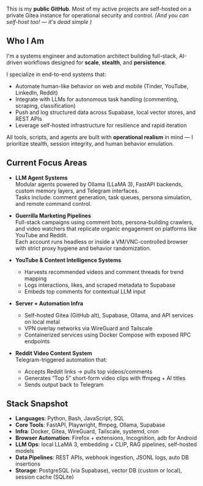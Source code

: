 This is my **public GitHub**. Most of my active projects are self-hosted on a private Gitea instance for operational security and control. *(And you can self-host too! — it's dead simple )*

## Who I Am

I'm a systems engineer and automation architect building full-stack, AI-driven workflows designed for **scale**, **stealth**, and **persistence**.

I specialize in end-to-end systems that:

- Automate human-like behavior on web and mobile (Tinder, YouTube, LinkedIn, Reddit)
- Integrate with LLMs for autonomous task handling (commenting, scraping, classification)
- Push and log structured data across Supabase, local vector stores, and REST APIs
- Leverage self-hosted infrastructure for resilience and rapid iteration

All tools, scripts, and agents are built with **operational realism** in mind — I prioritize stealth, session integrity, and human behavior emulation.

## Current Focus Areas

- **LLM Agent Systems**  
  Modular agents powered by Ollama (LLaMA 3), FastAPI backends, custom memory layers, and Telegram interfaces.  
  Tasks include: comment generation, task queues, persona simulation, and remote command control.

- **Guerrilla Marketing Pipelines**  
  Full-stack campaigns using comment bots, persona-building crawlers, and video watchers that replicate organic engagement on platforms like YouTube and Reddit.  
  Each account runs headless or inside a VM/VNC-controlled browser with strict proxy hygiene and behavior randomization.

- **YouTube & Content Intelligence Systems**  
  - Harvests recommended videos and comment threads for trend mapping  
  - Logs interactions, likes, and scraped metadata to Supabase  
  - Embeds top comments for contextual LLM input

- **Server + Automation Infra**  
  - Self-hosted Gitea (GitHub alt), Supabase, Ollama, and API services on local metal  
  - VPN overlay networks via WireGuard and Tailscale  
  - Containerized services using Docker Compose with exposed RPC endpoints

- **Reddit Video Content System**  
  Telegram-triggered automation that:
    - Accepts Reddit links → pulls top videos/comments  
    - Generates “Top 5” short-form video clips with ffmpeg + AI titles  
    - Sends output back to Telegram

## Stack Snapshot

- **Languages**: Python, Bash, JavaScript, SQL  
- **Core Tools**: FastAPI, Playwright, ffmpeg, Ollama, Supabase  
- **Infra**: Docker, Gitea, WireGuard, Tailscale, systemd, cron  
- **Browser Automation**: Firefox + extensions, Incognition, adb for Android  
- **LLM Ops**: local LLaMA 3, embedding + CLIP, RAG pipelines, self-hosted models  
- **Data Pipelines**: REST APIs, webhook ingestion, JSONL logs, auto DB insertions  
- **Storage**: PostgreSQL (via Supabase), vector DB (custom or local), session cache (SQLite)
